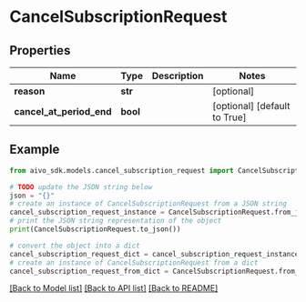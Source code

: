 # CancelSubscriptionRequest

## Properties

Name | Type | Description | Notes
------------ | ------------- | ------------- | -------------
**reason** | **str** |  | [optional]
**cancel_at_period_end** | **bool** |  | [optional] [default to True]

## Example

```python
from aivo_sdk.models.cancel_subscription_request import CancelSubscriptionRequest

# TODO update the JSON string below
json = "{}"
# create an instance of CancelSubscriptionRequest from a JSON string
cancel_subscription_request_instance = CancelSubscriptionRequest.from_json(json)
# print the JSON string representation of the object
print(CancelSubscriptionRequest.to_json())

# convert the object into a dict
cancel_subscription_request_dict = cancel_subscription_request_instance.to_dict()
# create an instance of CancelSubscriptionRequest from a dict
cancel_subscription_request_from_dict = CancelSubscriptionRequest.from_dict(cancel_subscription_request_dict)
```

[[Back to Model list]](../README.md#documentation-for-models) [[Back to API list]](../README.md#documentation-for-api-endpoints) [[Back to README]](../README.md)
